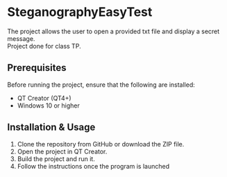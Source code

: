# SteganographyEasyTest

The project allows the user to open a provided txt file and display a secret message.  
Project done for class TP.

## Prerequisites

Before running the project, ensure that the following are installed:

- QT Creator (QT4+)
- Windows 10 or higher

## Installation & Usage

1. Clone the repository from GitHub or download the ZIP file.
2. Open the project in QT Creator.
3. Build the project and run it.
4. Follow the instructions once the program is launched
